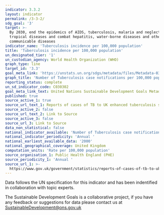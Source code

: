 ```yaml
---
indicator: 3.3.2
layout: indicator
permalink: /3-3-2/
sdg_goal: '3'
target: >-
  By 2030, end the epidemics of AIDS, tuberculosis, malaria and neglected
  tropical diseases and combat hepatitis, water-borne diseases and other
  communicable diseases
indicator_name: 'Tuberculosis incidence per 100,000 population'
title: 'Tuberculosis incidence per 100,000 population'
un_designated_tier: '1'
un_custodian_agency: World Health Organization (WHO)
graph_type: line
target_id: '3.3'
goal_meta_link: 'https://unstats.un.org/sdgs/metadata/files/Metadata-03-03-02.pdf'
graph_title: 'Number of Tuberculosis case notifications per 100,000 population'
reporting_status: complete
un_sd_indicator_code: C030302
goal_meta_link_text: United Nations Sustainable Development Goals Metadata (PDF 61 KB)
published: true
source_active_1: true
source_url_text_1: Reports of cases of TB to UK enhanced tuberculosis surveillance systems
source_active_2: false
source_url_text_2: Link to Source
source_active_3: false
source_url_3: Link to Source
data_non_statistical: false
national_indicator_available: 'Number of Tuberculosis case notifications per 100,000 population'
national_indicator_periodicity: 'Annual '
national_earliest_available_data: '2000'
national_geographical_coverage: United Kingdom
computation_units: 'Rate per 100,000 population'
source_organisation_1: Public Health England (PHE)
source_periodicity_1: 'Annual '
source_url_1: >-
  https://www.gov.uk/government/statistics/reports-of-cases-of-tb-to-uk-enhanced-tuberculosis-surveillance-systems
---
```

Data follows the UN specification for this indicator and has been indentified in collaboration with topic experts.

The Sustainable Development Goals is a collaborative project, if you have any feedback or suggestions for data please contact us at <SustainableDevelopment@ons.gov.uk>

